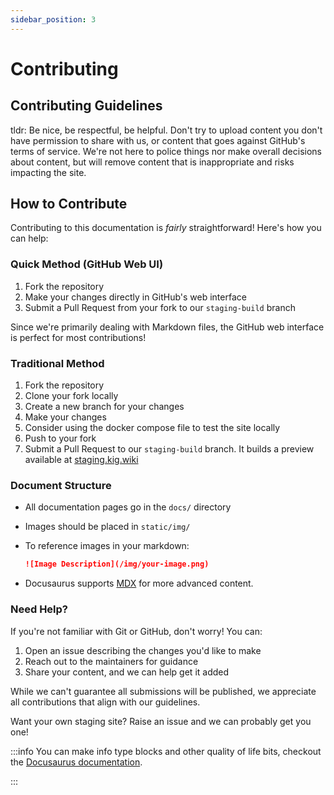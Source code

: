```yaml
---
sidebar_position: 3
---
```


# Contributing

## Contributing Guidelines

tldr: Be nice, be respectful, be helpful. Don't try to upload content you don't have permission to share with us, or content that goes against GitHub's terms of service. We're not here to police things nor make overall decisions about content, but will remove content that is inappropriate and risks impacting the site.

## How to Contribute

Contributing to this documentation is _fairly_ straightforward! Here's how you can help:

### Quick Method (GitHub Web UI)

1. Fork the repository
2. Make your changes directly in GitHub's web interface
3. Submit a Pull Request from your fork to our `staging-build` branch

Since we're primarily dealing with Markdown files, the GitHub web interface is perfect for most contributions!

### Traditional Method

1. Fork the repository
2. Clone your fork locally
3. Create a new branch for your changes
4. Make your changes
5. Consider using the docker compose file to test the site locally
6. Push to your fork
7. Submit a Pull Request to our `staging-build` branch. It builds a preview available at [staging.kig.wiki](https://staging.kig.wiki)

### Document Structure

- All documentation pages go in the `docs/` directory
- Images should be placed in `static/img/`
- To reference images in your markdown:

  ```markdown
  ![Image Description](/img/your-image.png)
  ```

- Docusaurus supports [MDX](https://mdxjs.com/) for more advanced content.

### Need Help?

If you're not familiar with Git or GitHub, don't worry! You can:

1. Open an issue describing the changes you'd like to make
2. Reach out to the maintainers for guidance
3. Share your content, and we can help get it added

While we can't guarantee all submissions will be published, we appreciate all contributions that align with our guidelines.

Want your own staging site? Raise an issue and we can probably get you one!

:::info
You can make info type blocks and other quality of life bits, checkout the [Docusaurus documentation](https://docusaurus.io/docs/creating-pages).

:::
